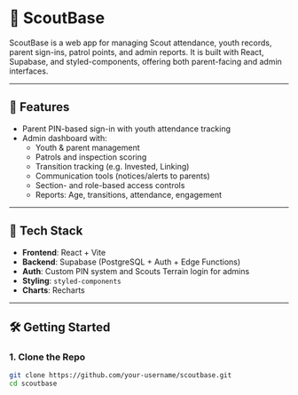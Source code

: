 # 🧭 ScoutBase

ScoutBase is a web app for managing Scout attendance, youth records, parent sign-ins, patrol points, and admin reports. It is built with React, Supabase, and styled-components, offering both parent-facing and admin interfaces.

---

## 🚀 Features

- Parent PIN-based sign-in with youth attendance tracking
- Admin dashboard with:
  - Youth & parent management
  - Patrols and inspection scoring
  - Transition tracking (e.g. Invested, Linking)
  - Communication tools (notices/alerts to parents)
  - Section- and role-based access controls
  - Reports: Age, transitions, attendance, engagement

---

## 🧱 Tech Stack

- **Frontend**: React + Vite
- **Backend**: Supabase (PostgreSQL + Auth + Edge Functions)
- **Auth**: Custom PIN system and Scouts Terrain login for admins
- **Styling**: `styled-components`
- **Charts**: Recharts

---

## 🛠️ Getting Started

### 1. Clone the Repo

```bash
git clone https://github.com/your-username/scoutbase.git
cd scoutbase
